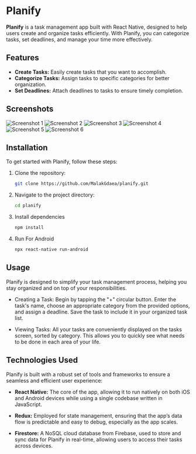 # Planify

**Planify** is a task management app built with React Native, designed to help users create and organize tasks efficiently. With Planify, you can categorize tasks, set deadlines, and manage your time more effectively.

## Features

- **Create Tasks:** Easily create tasks that you want to accomplish.
- **Categorize Tasks:** Assign tasks to specific categories for better organization.
- **Set Deadlines:** Attach deadlines to tasks to ensure timely completion.


## Screenshots

![Screenshot 1]('./src/assets/screenshot/mainScreen.jpeg)
![Screenshot 2]('./src/assets/screenshot/signIn.jpeg)
![Screenshot 3]('./src/assets/screenshot/signUp.jpeg)
![Screenshot 4]('./src/assets/screenshot/homePage.jpeg)
![Screenshot 5]('./src/assets/screenshot/addTask.jpeg)
![Screenshot 6]('./src/assets/screenshot/tasksList.jpeg)


## Installation

To get started with Planify, follow these steps:

1. Clone the repository:

   ```bash
   git clone https://github.com/MalakGdaea/planify.git

2. Navigate to the project directory:

   ```bash
   cd planify

3. Install dependencies
   ```bash
   npm install

4. Run For Android
   ```bash
   npx react-native run-android


## Usage
Planify is designed to simplify your task management process, helping you stay organized and on top of your responsibilities.

- Creating a Task:
Begin by tapping the "+" circular button.
Enter the task's name, choose an appropriate category from the provided options, and assign a deadline.
Save the task to include it in your organized task list.

- Viewing Tasks:
All your tasks are conveniently displayed on the tasks screen, sorted by category. This allows you to quickly see what needs to be done in each area of your life.

## Technologies Used
Planify is built with a robust set of tools and frameworks to ensure a seamless and efficient user experience:

- **React Native:** The core of the app, allowing it to run natively on both iOS and Android devices while using a single codebase written in JavaScript.

- **Redux:** Employed for state management, ensuring that the app’s data flow is predictable and easy to debug, especially as the app scales.

- **Firestore:** A NoSQL cloud database from Firebase, used to store and sync data for Planify in real-time, allowing users to access their tasks across devices.

